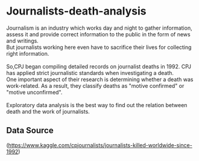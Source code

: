 # Journalists-death-analysis

Journalism is an industry which works day and night to gather information, assess it and provide correct information to the public in the form of news and writings.<br>
But journalists working here even have to sacrifice their lives for collecting right information. <br>
<br>
So,CPJ began compiling detailed records on journalist deaths in 1992. CPJ has applied strict journalistic standards when investigating a death. <br>
One important aspect of their research is determining whether a death was work-related. As a result, they classify deaths as "motive confirmed" or "motive unconfirmed".<br>
<br>
Exploratory data analysis is the best way to find out the relation between death and the work of journalists. <br> 

## Data Source 
(https://www.kaggle.com/cpjournalists/journalists-killed-worldwide-since-1992)

